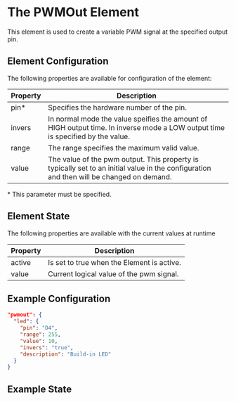 # The PWMOut Element

This element is used to create a variable PWM signal at the specified output pin.

## Element Configuration

The following properties are available for configuration of the element:

| Property | Description |
| ---      | --- |
| pin*     | Specifies the hardware number of the pin.
| invers   | In normal mode the value speifies the amount of HIGH output time. In inverse mode a LOW output time is specified by the value.
| range    | The range specifies the maximum valid value.
| value    | The value of the pwm output. This property is typically set to an initial value in the configuration and then will be changed on demand.

\* This parameter must be specified.

## Element State

The following properties are available with the current values at runtime

| Property | Description |
| ---      | --- |
| active   | Is set to true when the Element is active.
| value    | Current logical value of the pwm signal.


## Example Configuration

```JSON
"pwmout": {
  "led": {
    "pin": "D4",
    "range": 255,
    "value": 10,
    "invers": "true",
    "description": "Build-in LED"
  }
}
```

## Example State

```JSON
```